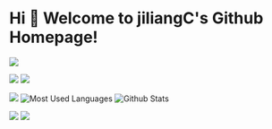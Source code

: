 # Hi 🎉 Welcome to jiliangC's Github Homepage!

<img src="https://readme-typing-svg.herokuapp.com/?lines=Welcome,%20visitor!;Hello%20Github%20World!&font=Roboto" />

<p>
<img src="https://img.shields.io/static/v1?label=Program&message=Python&color=blue"/>
<a href="https://space.bilibili.com/186405225"><img src="https://img.shields.io/static/v1?label=Video&message=Bilibili&color=cyan"/></a>
</p>

![](https://stats.justsong.cn/api/bilibili/?id=186405225&theme=dark)
![Most Used Languages](https://github-readme-stats.vercel.app/api/top-langs/?username=jiliangC&theme=dark&layout=compact)
![Github Stats](https://github-readme-stats.vercel.app/api?username=jiliangC&show_icons=true&theme=dark&count_private=true)

![](https://activity-graph.herokuapp.com/graph?username=jiliangC&theme=github)
![](https://activity-graph.herokuapp.com/graph?username=jiliangC&theme=github)
